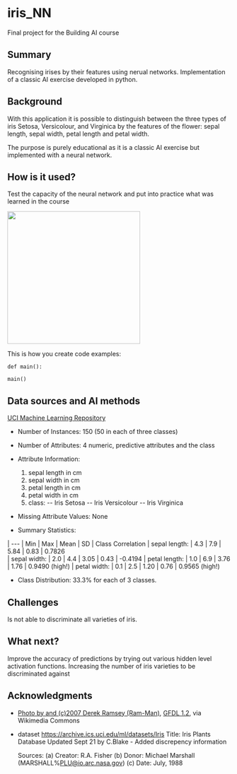 <!-- This is the markdown template for the final project of the Building AI course, 
created by Reaktor Innovations and University of Helsinki. 
Copy the template, paste it to your GitHub README and edit! -->

# iris_NN

Final project for the Building AI course

## Summary

Recognising irises by their features using nerual networks. 
Implementation of a classic AI exercise developed in python.


## Background

With this application it is possible to distinguish between the three types of iris Setosa, Versicolour, and Virginica by the features of the flower: sepal length, sepal width, petal length and petal width.

The purpose is purely educational as it is a classic AI exercise but implemented with a neural network.


## How is it used?

Test the capacity of the neural network and put into practice what was learned in the course

<img src="https://upload.wikimedia.org/wikipedia/commons/f/f8/Siberian_Iris_Iris_sibirica_Top_Side_View_Green_2000px.jpg" width="300">

This is how you create code examples:
```
def main():

main()
```


## Data sources and AI methods

[UCI Machine Learning Repository](https://archive.ics.uci.edu/ml/datasets/Iris)

* Number of Instances: 150 (50 in each of three classes)

* Number of Attributes: 4 numeric, predictive attributes and the class

* Attribute Information:
   1. sepal length in cm
   2. sepal width in cm
   3. petal length in cm
   4. petal width in cm
   5. class: 
      -- Iris Setosa
      -- Iris Versicolour
      -- Iris Virginica

* Missing Attribute Values: None

* Summary Statistics:

| --- | Min  | Max   | Mean    | SD   | Class Correlation
| sepal length: | 4.3  | 7.9   | 5.84  | 0.83   | 0.7826   
| sepal width: | 2.0  | 4.4   | 3.05  | 0.43   | -0.4194
| petal length: | 1.0  | 6.9   | 3.76  | 1.76   | 0.9490  (high!)
| petal width: | 0.1  | 2.5   | 1.20  | 0.76   | 0.9565  (high!)

* Class Distribution: 33.3% for each of 3 classes.

## Challenges

Is not able to discriminate all varieties of iris.

## What next?

Improve the accuracy of predictions by trying out various hidden level activation functions.
Increasing the number of iris varieties to be discriminated against


## Acknowledgments

* <a href="https://commons.wikimedia.org/wiki/File:Siberian_Iris_Iris_sibirica_Top_Side_View_Green_2000px.jpg">Photo by and (c)2007 Derek Ramsey (Ram-Man)</a>, <a href="http://www.gnu.org/licenses/old-licenses/fdl-1.2.html">GFDL 1.2</a>, via Wikimedia Commons

* dataset https://archive.ics.uci.edu/ml/datasets/Iris
    Title: Iris Plants Database
    Updated Sept 21 by C.Blake - Added discrepency information
    
    Sources:
     (a) Creator: R.A. Fisher
     (b) Donor: Michael Marshall (MARSHALL%PLU@io.arc.nasa.gov)
     (c) Date: July, 1988